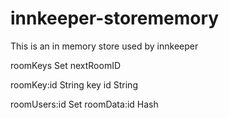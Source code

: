 innkeeper-storememory
=====================

This is an in memory store used by innkeeper


roomKeys Set
nextRoomID

roomKey:id String
key id String

roomUsers:id Set
roomData:id Hash